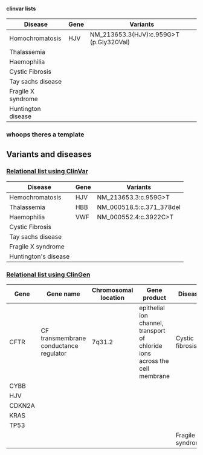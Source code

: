 #### clinvar lists

Disease | Gene | Variants 
------- | ----- | -------
Homochromatosis | HJV | NM_213653.3(HJV):c.959G>T (p.Gly320Val) 
Thalassemia | 
Haemophilia |
Cystic Fibrosis |
Tay sachs disease |
Fragile X syndrome |
Huntington disease |

### whoops theres a template

## Variants and diseases

### [Relational list using ClinVar](https://www.ncbi.nlm.nih.gov/clinvar/)

|Disease|Gene|Variants|
|-------|----|--------|
|Hemochromatosis|HJV|NM_213653.3:c.959G>T|
|Thalassemia|	HBB	|	NM_000518.5:c.371_378del	|
|Haemophilia|	VWF	|	NM_000552.4:c.3922C>T	|
|Cystic Fibrosis|		|		|
|Tay sachs disease|		|		|
|Fragile X syndrome|		|		|
|Huntington's disease|		|		|


### [Relational list using ClinGen](https://clinicalgenome.org/)
|Gene|Gene name|Chromosomal location|Gene product|Disease|
|----|---------|--------------------|------------|-------|
|CFTR|CF transmembrane conductance regulator|7q31.2|epithelial ion channel, transport of chloride ions across the cell membrane|Cystic fibrosis|
|CYBB|		|		| 		|		 |
|HJV|		|		|		|		|
|CDKN2A|		|		|		|		|
|KRAS|		|		|		|		|
|TP53|		|		|		|		|
|		|		|		|		|Fragile X syndrome|
